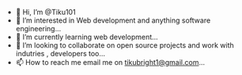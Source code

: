 - 👋 Hi, I’m @Tiku101
- 👀 I’m interested in  Web development and anything software engineering...
- 🌱 I’m currently learning  web development...
- 💞️ I’m looking to collaborate on  open source projects and work with indutries , developers too...
- 📫 How to reach me  email me on tikubright1@gmail.com...

<!---
Tiku101/Tiku101 is a ✨ special ✨ repository because its `README.md` (this file) appears on your GitHub profile.
You can click the Preview link to take a look at your changes.
--->
